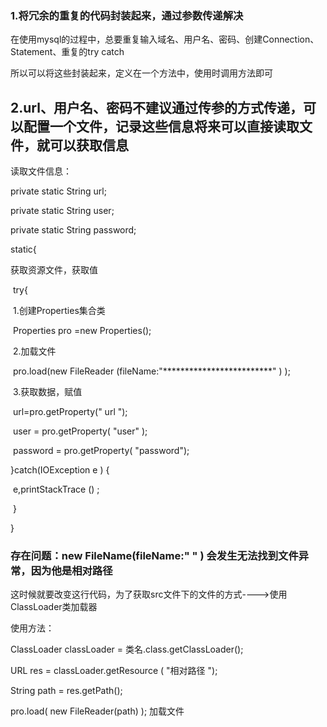 ### 1.将冗余的重复的代码封装起来，通过参数传递解决

​	在使用mysql的过程中，总要重复输入域名、用户名、密码、创建Connection、Statement、重复的try catch

所以可以将这些封装起来，定义在一个方法中，使用时调用方法即可



## 2.url、用户名、密码不建议通过传参的方式传递，可以配置一个文件，记录这些信息将来可以直接读取文件，就可以获取信息

读取文件信息：

private static String url;

private static String user;

private static String password;

static{

获取资源文件，获取值

​     try{

​      1.创建Properties集合类

​       Properties pro =new Properties();  

​      2.加载文件

​      pro.load(new FileReader (fileName:"*************************" )  );

​      3.获取数据，赋值

​      url=pro.getProperty(" url ");

​      user = pro.getProperty( "user" );

​      password = pro.getProperty( "password");

}catch(IOException e ) {

​			e,printStackTrace () ;

​             }

}



### 存在问题：new FileName(fileName:"    " ) 会发生无法找到文件异常，因为他是相对路径

这时候就要改变这行代码，为了获取src文件下的文件的方式---->使用ClassLoader类加载器

使用方法：

ClassLoader classLoader  =  类名.class.getClassLoader();

URL res = classLoader.getResource ( "相对路径 "); 

String path = res.getPath();

pro.load( new FileReader(path) );    加载文件

